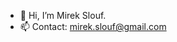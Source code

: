 - 👋 Hi, I’m Mirek Slouf.
- 📫 Contact: mirek.slouf@gmail.com

<!---
mirekslouf/mirekslouf is a ✨ special ✨ repository because its `README.md` (this file) appears on your GitHub profile.
You can click the Preview link to take a look at your changes.
--->
